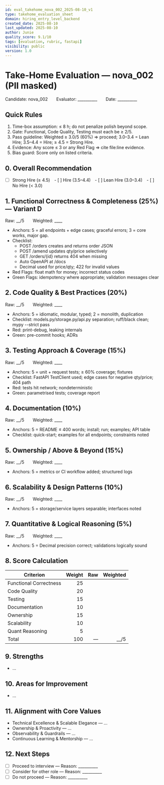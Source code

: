```yaml
---
id: eval_takehome_nova_002_2025-08-10_v1
type: takehome_evaluation_sheet
domain: hiring_entry_level_backend
created_date: 2025-08-10
last_updated: 2025-08-10
author: Junie
quality_score: 9.1/10
tags: [evaluation, rubric, fastapi]
visibility: public
version: 1.0
---
```


# Take-Home Evaluation — nova_002 (PII masked)
Candidate: nova_002  Evaluator: __________  Date: __________

## Quick Rules
1. Time-box assumption: ≤ 8 h; do not penalize polish beyond scope.
2. Gate: Functional, Code Quality, Testing must each be ≥ 2/5.
3. Pass guideline: Weighted ≥ 3.0/5 (60%) ⇒ proceed; 3.0–3.4 = Lean Hire; 3.5–4.4 = Hire; ≥ 4.5 = Strong Hire.
4. Evidence: Any score ≤ 3 or any Red Flag ⇒ cite file:line evidence.
5. Bias guard: Score only on listed criteria.

## 0. Overall Recommendation
- [ ] Strong Hire (≥ 4.5) - [ ] Hire (3.5–4.4) - [ ] Lean Hire (3.0–3.4) - [ ] No Hire (< 3.0)

## 1. Functional Correctness & Completeness (25%) — Variant D
Raw: __/5  Weighted: ____
- Anchors: 5 = all endpoints + edge cases; graceful errors; 3 = core works, major gap.
- Checklist:
  - POST /orders creates and returns order JSON
  - POST /amend updates qty/price selectively
  - GET /orders/{id} returns 404 when missing
  - Auto OpenAPI at /docs
  - Decimal used for price/qty; 422 for invalid values
- Red Flags: float math for money; incorrect status codes
- Green Flags: idempotency where appropriate; validation messages clear

## 2. Code Quality & Best Practices (20%)
Raw: __/5  Weighted: ____
- Anchors: 5 = idiomatic, modular, typed; 2 = monolith, duplication
- Checklist: models.py/storage.py/api.py separation; ruff/black clean; mypy --strict pass
- Red: print-debug, leaking internals
- Green: pre-commit hooks; ADRs

## 3. Testing Approach & Coverage (15%)
Raw: __/5  Weighted: ____
- Anchors: 5 = unit + request tests; ≥ 60% coverage; fixtures
- Checklist: FastAPI TestClient used; edge cases for negative qty/price; 404 path
- Red: tests hit network; nondeterministic
- Green: parametrised tests; coverage report

## 4. Documentation (10%)
Raw: __/5  Weighted: ____
- Anchors: 5 = README ≤ 400 words; install; run; examples; API table
- Checklist: quick-start; examples for all endpoints; constraints noted

## 5. Ownership / Above & Beyond (15%)
Raw: __/5  Weighted: ____
- Anchors: 5 = metrics or CI workflow added; structured logs

## 6. Scalability & Design Patterns (10%)
Raw: __/5  Weighted: ____
- Anchors: 5 = storage/service layers separable; interfaces noted

## 7. Quantitative & Logical Reasoning (5%)
Raw: __/5  Weighted: ____
- Anchors: 5 = Decimal precision correct; validations logically sound

## 8. Score Calculation
| Criterion | Weight | Raw | Weighted |
|-----------|-------:|----:|---------:|
| Functional Correctness | 25 | | |
| Code Quality | 20 | | |
| Testing | 15 | | |
| Documentation | 10 | | |
| Ownership | 15 | | |
| Scalability | 10 | | |
| Quant Reasoning | 5 | | |
| Total | 100 | — | __/5 |

## 9. Strengths
- …

## 10. Areas for Improvement
- …

## 11. Alignment with Core Values
- Technical Excellence & Scalable Elegance — …
- Ownership & Proactivity — …
- Observability & Guardrails — …
- Continuous Learning & Mentorship — …

## 12. Next Steps
- [ ] Proceed to interview — Reason: __________
- [ ] Consider for other role — Reason: __________
- [ ] Do not proceed — Reason: __________
